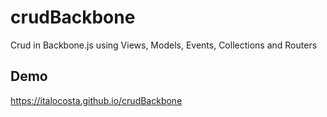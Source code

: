 # crudBackbone
Crud in Backbone.js using Views, Models, Events, Collections and Routers

## Demo
https://italocosta.github.io/crudBackbone
